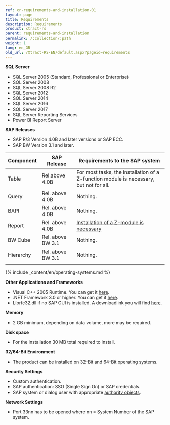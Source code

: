 ```yaml
---
ref: xr-requirements-and-installation-01
layout: page
title: Requirements
description: Requirements
product: xtract-rs
parent: requirements-and-installation
permalink: /:collection/:path
weight: 1
lang: en_GB
old_url: /Xtract-RS-EN/default.aspx?pageid=requirements
---
```


**SQL Server**
 	
- SQL Server 2005 (Standard, Professional or Enterprise)
- SQL Server 2008
- SQL Server 2008 R2
- SQL Server 2012
- SQL Server 2014
- SQL Server 2016
- SQL Server 2017
- SQL Server Reporting Services
- Power BI Report Server

**SAP Releases**
 	
- SAP R/3 Version 4.0B and later versions or SAP ECC.
- SAP BW Version 3.1 and later.

| Component | SAP Release       | Requirements to the SAP system                                                    |
|-----------|-------------------|-----------------------------------------------------------------------------------|
| Table     | Rel.above 4.0B    | For most tasks, the installation of a Z-function module is necessary, but not for all. |
| Query     | Rel. above 4.0B   | Nothing.                                                                          |
| BAPI      | Rel. above 4.0B   | Nothing.                                                                          |
| Report    | Rel. above 4.0B   | [Installation of a Z-module is necessary](../sap-customizing/install-report-custom-function-module)                                       |
| BW Cube   | Rel. above BW 3.1 | Nothing.                                                                          |
| Hierarchy | Rel. above BW 3.1 | Nothing.                                                                          |
                                                              |

{% include _content/en/operating-systems.md %}
 	
**Other Applications and Frameworks**
 	
- Visual C++ 2005 Runtime. You can get it [here](https://www.microsoft.com/en-us/download/details.aspx?id=14431).
- .NET Framework 3.0 or higher. You can get it [here](https://www.microsoft.com/en-us/download/details.aspx?id=21).
- Librfc32.dll if no SAP GUI is installed. A downloadlink you will find [here](https://my.theobald-software.com/index.php?/Knowledgebase/Article/View/54/9/useful-links).

**Memory**
 	
- 2 GB minimum, depending on data volume, more may be required.

**Disk space**
 	
- For the installation 30 MB total required to install.

**32/64-Bit Environment**
 	
- The product can be installed on 32-Bit and 64-Bit operating systems.

**Security Settings**
 	
- Custom authentication.
- SAP authentication: SSO (Single Sign On) or SAP credentials.
- SAP system or dialog user with appropriate [authority objects](https://my.theobald-software.com/index.php?/Knowledgebase/Article/View/7/67/authority-objects).

**Network Settings**
 	
- Port 33nn has to be opened where nn = System Number of the SAP system.
